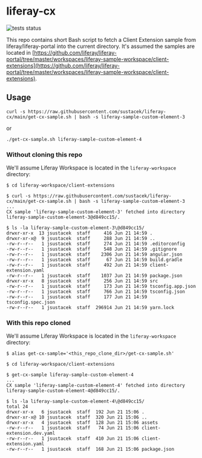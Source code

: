 # liferay-cx

![tests status](https://github.com/sustacek/liferay-cx/actions/workflows/run-tests.yaml/badge.svg?event=push)

This repo contains short Bash script to fetch a Client Extension sample from liferay/liferay-portal into the current directory. It's assumed the samples are located in [https://github.com/liferay/liferay-portal/tree/master/workspaces/liferay-sample-workspace/client-extensions](https://github.com/liferay/liferay-portal/tree/master/workspaces/liferay-sample-workspace/client-extensions).

## Usage

`curl -s https://raw.githubusercontent.com/sustacek/liferay-cx/main/get-cx-sample.sh | bash -s liferay-sample-custom-element-3`

or 

`./get-cx-sample.sh liferay-sample-custom-element-4`

### Without cloning this repo

We'll assume Liferay Workspace is located in the `liferay-workspace` directory:
```
$ cd liferay-workspace/client-extensions

$ curl -s https://raw.githubusercontent.com/sustacek/liferay-cx/main/get-cx-sample.sh | bash -s liferay-sample-custom-element-3
...
CX sample 'liferay-sample-custom-element-3' fetched into directory liferay-sample-custom-element-3@d849cc15/.

$ ls -la liferay-sample-custom-element-3\@d849cc15/
drwxr-xr-x  13 jsustacek  staff     416 Jun 21 14:59 .
drwxr-xr-x@  9 jsustacek  staff     288 Jun 21 14:59 ..
-rw-r--r--   1 jsustacek  staff     274 Jun 21 14:59 .editorconfig
-rw-r--r--   1 jsustacek  staff     548 Jun 21 14:59 .gitignore
-rw-r--r--   1 jsustacek  staff    2306 Jun 21 14:59 angular.json
-rw-r--r--   1 jsustacek  staff      67 Jun 21 14:59 build.gradle
-rw-r--r--   1 jsustacek  staff     492 Jun 21 14:59 client-extension.yaml
-rw-r--r--   1 jsustacek  staff    1037 Jun 21 14:59 package.json
drwxr-xr-x   8 jsustacek  staff     256 Jun 21 14:59 src
-rw-r--r--   1 jsustacek  staff     173 Jun 21 14:59 tsconfig.app.json
-rw-r--r--   1 jsustacek  staff     766 Jun 21 14:59 tsconfig.json
-rw-r--r--   1 jsustacek  staff     177 Jun 21 14:59 tsconfig.spec.json
-rw-r--r--   1 jsustacek  staff  296914 Jun 21 14:59 yarn.lock
```

### With this repo cloned

We'll assume Liferay Workspace is located in the `liferay-workspace` directory:
```
$ alias get-cx-sample='<this_repo_clone_dir>/get-cx-sample.sh'

$ cd liferay-workspace/client-extensions

$ get-cx-sample liferay-sample-custom-element-4
...
CX sample 'liferay-sample-custom-element-4' fetched into directory liferay-sample-custom-element-4@d849cc15/.

$ ls -la liferay-sample-custom-element-4\@d849cc15/
total 24
drwxr-xr-x   6 jsustacek  staff  192 Jun 21 15:06 .
drwxr-xr-x@ 10 jsustacek  staff  320 Jun 21 15:06 ..
drwxr-xr-x   4 jsustacek  staff  128 Jun 21 15:06 assets
-rw-r--r--   1 jsustacek  staff   74 Jun 21 15:06 client-extension.dev.yaml
-rw-r--r--   1 jsustacek  staff  410 Jun 21 15:06 client-extension.yaml
-rw-r--r--   1 jsustacek  staff  168 Jun 21 15:06 package.json
```
